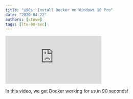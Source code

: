 ```yaml
---
title: "≤90s: Install Docker on Windows 10 Pro"
date: "2020-04-22"
authors: [steve]
tags: [lte-90-sec]
---
```


<iframe className="youtube-video-player" src="https://www.youtube.com/embed/Jl_C_sy02MA" title="YouTube video player" frameBorder="0" allow="accelerometer; autoplay; clipboard-write; encrypted-media; gyroscope; picture-in-picture" allowFullScreen></iframe>

In this video, we get Docker working for *us* in 90 seconds!
